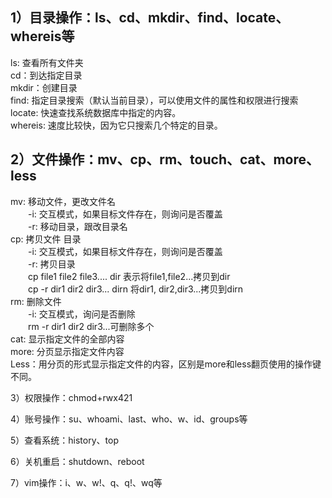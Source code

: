 1）目录操作：ls、cd、mkdir、find、locate、whereis等
--------------------
ls: 查看所有文件夹  
cd：到达指定目录  
mkdir：创建目录  
find:  指定目录搜索（默认当前目录），可以使用文件的属性和权限进行搜索  
locate: 快速查找系统数据库中指定的内容。  
whereis: 速度比较快，因为它只搜索几个特定的目录。   

2）文件操作：mv、cp、rm、touch、cat、more、less
-------------
mv: 移动文件，更改文件名  
　　-i: 交互模式，如果目标文件存在，则询问是否覆盖  
　　-r: 移动目录，跟改目录名  
cp: 拷贝文件 目录  
　　-i: 交互模式，如果目标文件存在，则询问是否覆盖  
　　-r: 拷贝目录  
　　cp file1 file2 file3.... dir 表示将file1,file2...拷贝到dir  
　　cp -r dir1 dir2 dir3... dirn 将dir1, dir2,dir3...拷贝到dirn  
rm: 删除文件  
　　-i: 交互模式，询问是否删除  
　　rm -r dir1 dir2 dir3...可删除多个  
cat: 显示指定文件的全部内容  
more: 分页显示指定文件内容  
Less：用分页的形式显示指定文件的内容，区别是more和less翻页使用的操作键不同。  

3）权限操作：chmod+rwx421

4）账号操作：su、whoami、last、who、w、id、groups等

5）查看系统：history、top

6）关机重启：shutdown、reboot

7）vim操作：i、w、w!、q、q!、wq等


